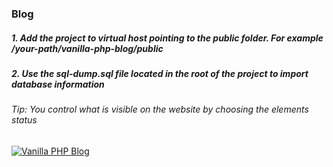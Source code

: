 ### Blog

##### 1. Add the project to virtual host pointing to the public folder. For example /your-path/vanilla-php-blog/public
##### 2. Use the sql-dump.sql file located in the root of the project to import database information


###### Tip: You control what is visible on the website by choosing the elements status

[![Vanilla PHP Blog](https://drive.google.com/file/d/1dWwTIxowXbJ3_1KFaa4UciQOs8YBDRWO/view?usp=sharing)](https://drive.google.com/file/d/1E8LNW54Hl1PqN294j2-x_LH9gSAwRPUc/view?usp=sharing)
